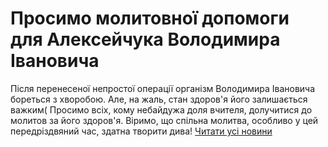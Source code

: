 # Просимо молитовної допомоги для Алексейчука Володимира Івановича
Після перенесеної непростої операції організм Володимира Івановича бореться з хворобою.
Але, на жаль, стан здоров'я його залишається важким(
Просимо всіх, кому небайдужа доля вчителя, долучитися до молитов за його здоров'я.
Віримо, що спільна молитва, особливо у цей передріздвяний час, здатна творити дива!
[Читати усі новини](/news)

